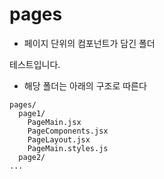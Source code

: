 # pages

- 페이지 단위의 컴포넌트가 담긴 폴더

 테스트입니다.
- 해당 폴더는 아래의 구조로 따른다

```
pages/
  page1/
    PageMain.jsx
    PageComponents.jsx
    PageLayout.jsx
    PageMain.styles.js
  page2/
...

```

